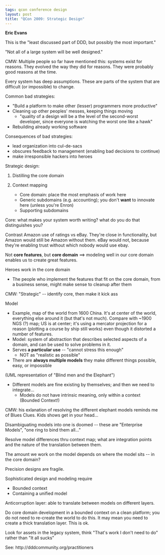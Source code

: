 ```yaml
---
tags: qcon conference design
layout: post
title: "QCon 2009: Strategic Design"
---
```




<p><strong>Eric Evans</strong></p>

<p>This is the "least discussed part of DDD, but possibly the most
important."</p>

<p>"Not all of a large system will be well designed."</p>

<p>CMW: Multiple people so far have mentioned this: systems exist
for reasons. They evolved the way they did for reasons. They were
probably good reasons at the time.</p>

<p>Every system has deep assumptions. These are parts of the system
that are difficult (or impossible) to change.</p>

<p>Common bad strategies:</p>

<ul>
<li>"Build a platform to make other (lesser) programmers more
productive"</li>
<li>Cleaning up other peoples' messes, keeping things moving
<ul>
<li>"quality of a design will be a the level of the
second-worst developer, since everyone is watching the worst
one like a hawk"</li>
</ul></li>
<li>Rebuilding already working software</li>
</ul>

<p>Consequences of bad strategies:</p>

<ul>
<li>lead organization into cul-de-sacs</li>
<li>obscures feedback to management (enabling bad decisions to
continue)</li>
<li>make irresponsible hackers into heroes</li>
</ul>

<p>Strategic design:</p>

<ol>
<li>Distilling the core domain</li>
<li><p>Context mapping</p>

<ul>
<li>Core domain: place the most emphasis of work here</li>
<li>Generic subdomains (e.g. accounting); you don't <strong>want</strong> to
innovate here (unless you're Enron)</li>
<li>Supporting subdomains</li>
</ul></li>
</ol>

<p>Core: what makes your system worth writing? what do you do that
distinguishes you?</p>

<p>Contrast Amazon use of ratings vs eBay. They're close in
functionality, but Amazon would still be Amazon without
them. eBay would not, because they're enabling trust without
which nobody would use ebay.</p>

<p>Not <strong>core features</strong>, but <strong>core domain</strong> ==> modeling well in
our core domain enables us to create great features.</p>

<p>Heroes work in the core domain</p>

<ul>
<li>The people who implement the features that fit on the core
domain, from a business sense, might make sense to cleanup
after them</li>
</ul>

<p>CMW: "Strategic" -- identify core, then make it kick ass</p>

<p>Model</p>

<ul>
<li>Example, map of the world from 1600 China. It's at center of
the world, everything else around it (but that's not
much). Compare with ~1900 NGS (?) map; US is at center; it's
using a mercator projection for a reason (plotting a course by
ship still works) even though it distorted a number of
features.</li>
<li>Model: system of abstraction that describes selected aspects of
a domain, and can be used to solve problems in it.</li>
<li>Serves <strong>a particular use</strong> -- "cannot stress this enough"
<ul>
<li>NOT as "realistic as possible"</li>
</ul></li>
<li>There are <strong>always multiple models</strong> they make different things
possible, easy, or impossible</li>
</ul>

<p>(UML representation of "Blind men and the Elephant")</p>

<ul>
<li>Different models are fine existing by themselves; and then we
need to integrate...
<ul>
<li>Models do not have intrinsic meaning, only within a context
(Bounded Context!)</li>
</ul></li>
</ul>

<p>CMW: his exlanation of resolving the different elephant models
reminds me of Blues Clues. Kids shows get in your head...</p>

<p>Disambiguating models into one is doomed -- these are "Enterprise
Models", "one ring to bind them all..."</p>

<p>Resolve model differences thru context map; what are integration
points and the nature of the translation between them.</p>

<p>The amount we work on the model depends on where the model sits
-- in the core domain?</p>

<p>Precision designs are fragile.</p>

<p>Sophisticated design and modeling require</p>

<ul>
<li>Bounded context</li>
<li>Containing a unified model</li>
</ul>

<p>Anticorruption layer: able to translate between models on
different layers.</p>

<p>Do core domain development in a bounded context on a clean
platform; you do not need to re-create the world to do this. It
may mean you need to create a thick translation layer. This is
ok.</p>

<p>Look for assets in the legacy system, think "That's work I don't
need to do" rather than "It all sucks"</p>

<p>See: http://dddcommunity.org/practitioners</p>



